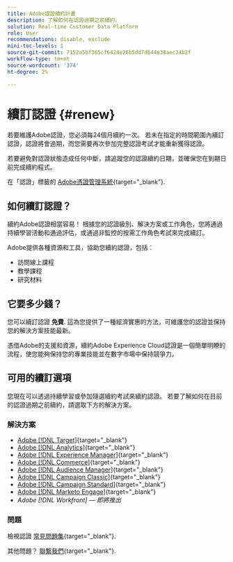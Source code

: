 ```yaml
---
title: Adobe認證續約計畫
description: 了解如何在認證過期之前續約。
solution: Real-time Customer Data Platform
role: User
recommendations: disable, exclude
mini-toc-levels: 1
source-git-commit: 7152a5bf365cf6424e26b5dd7d644e38aec34b2f
workflow-type: tm+mt
source-wordcount: '374'
ht-degree: 2%

---
```


# 續訂認證 {#renew}

若要維護Adobe認證，您必須每24個月續約一次。 若未在指定的時間範圍內續訂認證，認證將會過期，而您需要再次參加完整認證考試才能重新獲得認證。

若要避免對認證狀態造成任何中斷，請追蹤您的認證續約日期，並確保您在到期日前完成續約程式。

在「認證」標籤的 [Adobe憑證管理系統](https://www.certmetrics.com/adobe/candidate/cert_summary.aspx){target="_blank"}.

## 如何續訂認證？

續約Adobe認證相當容易！ 根據您的認證級別、解決方案或工作角色，您將通過持續學習活動和通過評估，或通過非監控的按需工作角色考試來完成續訂。

Adobe提供各種資源和工具，協助您續約認證，包括：

* 訪問線上課程
* 教學課程
* 研究材料

## 它要多少錢？

您可以續訂認證 **免費**. 這為您提供了一種經濟實惠的方法，可維護您的認證並保持您的解決方案技能最新。

憑借Adobe的支援和資源，續約Adobe Experience Cloud認證是一個簡單明瞭的流程，使您能夠保持您的專業技能並在數字市場中保持競爭力。

## 可用的續訂選項

您現在可以透過持續學習或參加隨選續約考試來續約認證。 若要了解如何在目前的認證過期之前續約，請選取下方的解決方案。

### 解決方案

* [Adobe [!DNL Target]](https://experienceleague.adobe.com/docs/certification/certification/technical-certifications/at/at-renew.html?lang=en){target="_blank"}
* [Adobe [!DNL Analytics]](https://experienceleague.adobe.com/docs/certification/certification/technical-certifications/aa/aa-renew.html?lang=en){target="_blank"}
* [Adobe [!DNL Experience Manager]](https://experienceleague.adobe.com/docs/certification/certification/technical-certifications/aem/aem-renew.html?lang=en){target="_blank"}
* [Adobe [!DNL Commerce]](https://experienceleague.adobe.com/docs/certification/certification/technical-certifications/ac/ac-renew.html?lang=en){target="_blank"}
* [Adobe [!DNL Audience Manager]](https://experienceleague.adobe.com/docs/certification/certification/technical-certifications/aam/aam-renew.html?lang=en){target="_blank"}
* [Adobe [!DNL Campaign Classic]](https://experienceleague.adobe.com/docs/certification/certification/technical-certifications/acc/acc-renew.html?lang=en){target="_blank"}
* [Adobe [!DNL Campaign Standard]](https://experienceleague.adobe.com/docs/certification/certification/technical-certifications/acs/acs-renew.html?lang=en){target="_blank"}
* [Adobe [!DNL Marketo Engage]](https://experienceleague.adobe.com/docs/certification/certification/technical-certifications/ame/ame-renew.html?lang=en){target="_blank"}
* _Adobe [!DNL Workfront]  — 即將推出_

### 問題

檢視認證 [常見問題集](https://experienceleague.adobe.com/docs/certification/certification/faq.html?lang=en){target="_blank"}.

其他問題？ [聯繫我們](mailto:certif@adobe.com){target="_blank"}.
